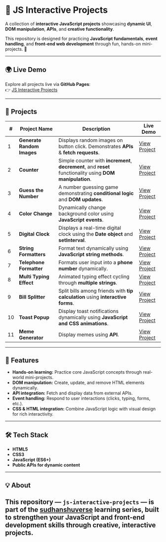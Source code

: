 # 🎨 JS Interactive Projects

A collection of **interactive JavaScript projects** showcasing **dynamic UI**, **DOM manipulation**, **APIs**, and **creative functionality**.  

This repository is designed for practicing **JavaScript fundamentals**, **event handling**, and **front-end web development** through fun, hands-on mini-projects. 🚀

---

## 🌍 Live Demo
Explore all projects live via **GitHub Pages**:  
👉 [JS Interactive Projects](https://sudhanshuverse.github.io/js-interactive-projects/)

---

## 📂 Projects

| # | Project Name | Description | Live Demo |
|---|--------------|-------------|-----------|
| 1 | **Generate Random Images** | Displays random images on button click. Demonstrates **APIs** & **fetch requests**. | [View Project](https://sudhanshuverse.github.io/js-interactive-projects/01-generate-random-images/) |
| 2 | **Counter** | Simple counter with **increment**, **decrement**, and **reset** functionality using **DOM manipulation**. | [View Project](https://sudhanshuverse.github.io/js-interactive-projects/02-counter/) |
| 3 | **Guess the Number** | A number guessing game demonstrating **conditional logic** and **DOM updates**. | [View Project](https://sudhanshuverse.github.io/js-interactive-projects/03-guess-the-number/) |
| 4 | **Color Change** | Dynamically change background color using **JavaScript events**. | [View Project](https://sudhanshuverse.github.io/js-interactive-projects/04-color-change/) |
| 5 | **Digital Clock** | Displays a real-time digital clock using the **Date object** and **setInterval**. | [View Project](https://sudhanshuverse.github.io/js-interactive-projects/05-digital-clock/) |
| 6 | **String Formatters** | Format text dynamically using **JavaScript string methods**. | [View Project](https://sudhanshuverse.github.io/js-interactive-projects/06-string-formaters/) |
| 7 | **Telephone Formatter** | Formats user input into a **phone number** dynamically. | [View Project](https://sudhanshuverse.github.io/js-interactive-projects/07-telephone-formatter/) |
| 8 | **Multi Typing Effect** | Animated typing effect cycling through **multiple strings**. | [View Project](https://sudhanshuverse.github.io/js-interactive-projects/08-multi-typing/) |
| 9 | **Bill Splitter** | Split bills among friends with **tip calculation** using **interactive forms**. | [View Project](https://sudhanshuverse.github.io/js-interactive-projects/09-bill-spliter/) |
| 10 | **Toast Popup** | Display toast notifications dynamically using **JavaScript and CSS animations**. | [View Project](https://sudhanshuverse.github.io/js-interactive-projects/10-tost-popup/) |
| 11 | **Meme Generator** | Display memes using **API**. | [View Project](https://sudhanshuverse.github.io/js-interactive-projects/11-meme-generator-API/) |
---

## 🚀 Features
- **Hands-on learning:** Practice core JavaScript concepts through real-world mini-projects.  
- **DOM manipulation:** Create, update, and remove HTML elements dynamically.  
- **API integration:** Fetch and display data from external APIs.  
- **Event handling:** Respond to user interactions (clicks, typing, forms, etc.).  
- **CSS & HTML integration:** Combine JavaScript logic with visual design for rich interactivity.  

---

## 🛠️ Tech Stack
- **HTML5**  
- **CSS3**  
- **JavaScript (ES6+)**  
- **Public APIs for dynamic content**  

---

## 💡 About
This repository — **`js-interactive-projects`** — is part of the [sudhanshuverse](https://github.com/sudhanshuverse) learning series, built to strengthen your **JavaScript** and **front-end development** skills through **creative, interactive projects**.  
---